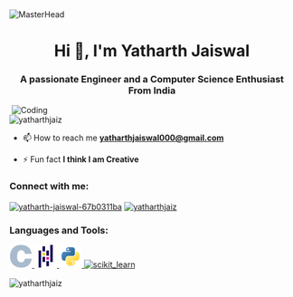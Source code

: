 <img align="center" id="masterhead" src="https://user-images.githubusercontent.com/74038190/225813708-98b745f2-7d22-48cf-9150-083f1b00d6c9.gif" alt="MasterHead" width=100% height="315">
<h1 align="center">Hi 👋, I'm Yatharth Jaiswal</h1>
<h3 align="center">A passionate Engineer and a Computer Science Enthusiast From India</h3>


<img align="right" alt="Coding" width="500" src="https://www.bing.com/th/id/OGC.ba6d7d37fa1e4ca966ac7328bf43b96c?pid=1.7&rurl=https%3a%2f%2fc.tenor.com%2fGfSX-u7VGM4AAAAC%2fcoding.gif&ehk=XUh71vSjZz%2fsXxuDfLUSaVp3Y9ccGvPU1CIZWqbh8PU%3d">

<p align="left"> <img src="https://komarev.com/ghpvc/?username=yatharthjaiz&label=Profile%20views&color=0e75b6&style=flat" alt="yatharthjaiz" /> </p>

- 📫 How to reach me **yatharthjaiswal000@gmail.com**

- ⚡ Fun fact **I think I am Creative**

<h3 align="left">Connect with me:</h3>
<p align="left">
<a href="https://linkedin.com/in/yatharth-jaiswal-67b0311ba" target="blank"><img align="center" src="https://raw.githubusercontent.com/rahuldkjain/github-profile-readme-generator/master/src/images/icons/Social/linked-in-alt.svg" alt="yatharth-jaiswal-67b0311ba" height="30" width="40" /></a>
<a href="https://www.leetcode.com/yatharthjaiz" target="blank"><img align="center" src="https://raw.githubusercontent.com/rahuldkjain/github-profile-readme-generator/master/src/images/icons/Social/leet-code.svg" alt="yatharthjaiz" height="30" width="40" /></a>
</p>

<h3 align="left">Languages and Tools:</h3>
<p align="left"> <a href="https://www.cprogramming.com/" target="_blank" rel="noreferrer"> <img src="https://raw.githubusercontent.com/devicons/devicon/master/icons/c/c-original.svg" alt="c" width="40" height="40"/> </a> <a href="https://pandas.pydata.org/" target="_blank" rel="noreferrer"> <img src="https://raw.githubusercontent.com/devicons/devicon/2ae2a900d2f041da66e950e4d48052658d850630/icons/pandas/pandas-original.svg" alt="pandas" width="40" height="40"/> </a> <a href="https://www.python.org" target="_blank" rel="noreferrer"> <img src="https://raw.githubusercontent.com/devicons/devicon/master/icons/python/python-original.svg" alt="python" width="40" height="40"/> </a> <a href="https://scikit-learn.org/" target="_blank" rel="noreferrer"> <img src="https://upload.wikimedia.org/wikipedia/commons/0/05/Scikit_learn_logo_small.svg" alt="scikit_learn" width="40" height="40"/> </a> </p>

<p><img align="center" src="https://github-readme-stats.vercel.app/api/top-langs?username=yatharthjaiz&show_icons=true&locale=en&layout=compact" alt="yatharthjaiz" /></p>
